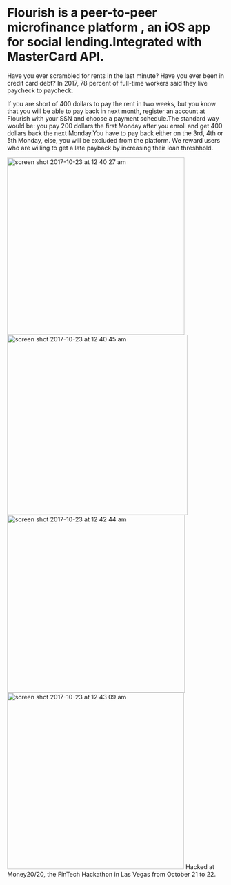 # Flourish is a peer-to-peer microfinance platform , an iOS app for social lending.Integrated with MasterCard API.
Have you ever scrambled for rents in the last minute? Have you ever been in credit card debt? In 2017, 78 percent of full-time workers said they live paycheck to paycheck. 

If you are short of 400 dollars to pay the rent in two weeks, but you know that you will be able to pay back in next month, register an account at Flourish with your SSN and choose a payment schedule.The standard way would be: you pay 200 dollars the first Monday after you enroll and get 400 dollars back the next Monday.You have to pay back either on the 3rd, 4th or 5th Monday, else, you will be excluded from the platform. We reward users who are willing to get a late payback by increasing their loan threshhold.
 
<img width="411" alt="screen shot 2017-10-23 at 12 40 27 am" src="https://user-images.githubusercontent.com/18589970/31877439-5981fa8a-b78b-11e7-90bb-af6a8e5c5083.png">
<img width="418" alt="screen shot 2017-10-23 at 12 40 45 am" src="https://user-images.githubusercontent.com/18589970/31877443-5dd033a4-b78b-11e7-9066-a945c24b8204.png">
<img width="412" alt="screen shot 2017-10-23 at 12 42 44 am" src="https://user-images.githubusercontent.com/18589970/31877448-61ffd92a-b78b-11e7-879d-6c988d05191c.png">
<img width="410" alt="screen shot 2017-10-23 at 12 43 09 am" src="https://user-images.githubusercontent.com/18589970/31877451-64809c2a-b78b-11e7-9639-bd34f937a0ec.png">
Hacked at Money20/20, the FinTech Hackathon in Las Vegas from October 21 to 22.
